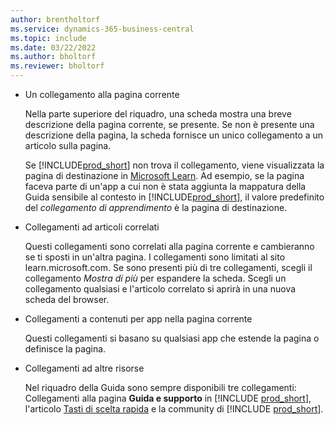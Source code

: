 ```yaml
---
author: brentholtorf
ms.service: dynamics-365-business-central
ms.topic: include
ms.date: 03/22/2022
ms.author: bholtorf
ms.reviewer: bholtorf
---
```

- Un collegamento alla pagina corrente

  Nella parte superiore del riquadro, una scheda mostra una breve descrizione della pagina corrente, se presente. Se non è presente una descrizione della pagina, la scheda fornisce un unico collegamento a un articolo sulla pagina.  

  Se [!INCLUDE[prod_short](prod_short.md)] non trova il collegamento, viene visualizzata la pagina di destinazione in [Microsoft Learn](/dynamics365/business-central). Ad esempio, se la pagina faceva parte di un'app a cui non è stata aggiunta la mappatura della Guida sensibile al contesto in [!INCLUDE[prod_short](prod_short.md)], il valore predefinito del *collegamento di apprendimento* è la pagina di destinazione.  

- Collegamenti ad articoli correlati

  Questi collegamenti sono correlati alla pagina corrente e cambieranno se ti sposti in un'altra pagina. I collegamenti sono limitati al sito learn.microsoft.com. Se sono presenti più di tre collegamenti, scegli il collegamento *Mostra di più* per espandere la scheda. Scegli un collegamento qualsiasi e l'articolo correlato si aprirà in una nuova scheda del browser.  
- Collegamenti a contenuti per app nella pagina corrente  

  Questi collegamenti si basano su qualsiasi app che estende la pagina o definisce la pagina.  
- Collegamenti ad altre risorse

  Nel riquadro della Guida sono sempre disponibili tre collegamenti: Collegamenti alla pagina **Guida e supporto** in [!INCLUDE [prod_short](prod_short.md)], l'articolo [Tasti di scelta rapida](../keyboard-shortcuts.md) e la community di [!INCLUDE [prod_short](prod_short.md)].  
